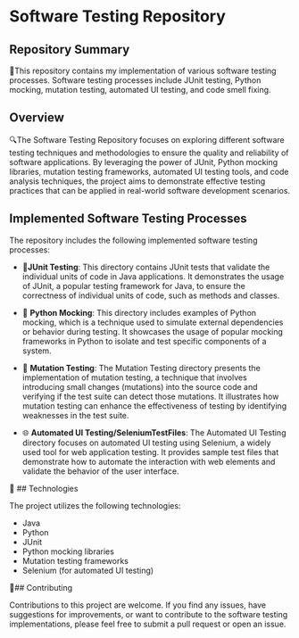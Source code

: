 # Software Testing Repository

## Repository Summary

🧪This repository contains my implementation of various software testing processes. Software testing processes include JUnit testing, Python mocking, mutation testing, automated UI testing, and code smell fixing.

## Overview

🔍The Software Testing Repository focuses on exploring different software testing techniques and methodologies to ensure the quality and reliability of software applications. By leveraging the power of JUnit, Python mocking libraries, mutation testing frameworks, automated UI testing tools, and code analysis techniques, the project aims to demonstrate effective testing practices that can be applied in real-world software development scenarios.

## Implemented Software Testing Processes

The repository includes the following implemented software testing processes:

- 🧪**JUnit Testing**: This directory contains JUnit tests that validate the individual units of code in Java applications. It demonstrates the usage of JUnit, a popular testing framework for Java, to ensure the correctness of individual units of code, such as methods and classes.

-  🐍 **Python Mocking**: This directory includes examples of Python mocking, which is a technique used to simulate external dependencies or behavior during testing. It showcases the usage of popular mocking frameworks in Python to isolate and test specific components of a system.

-  🔬 **Mutation Testing**: The Mutation Testing directory presents the implementation of mutation testing, a technique that involves introducing small changes (mutations) into the source code and verifying if the test suite can detect those mutations. It illustrates how mutation testing can enhance the effectiveness of testing by identifying weaknesses in the test suite.

- 🌐  **Automated UI Testing/SeleniumTestFiles**: The Automated UI Testing directory focuses on automated UI testing using Selenium, a widely used tool for web application testing. It provides sample test files that demonstrate how to automate the interaction with web elements and validate the behavior of the user interface.

🔧 ## Technologies

The project utilizes the following technologies:

- Java
- Python
- JUnit
- Python mocking libraries
- Mutation testing frameworks
- Selenium (for automated UI testing)

🤝## Contributing

Contributions to this project are welcome. If you find any issues, have suggestions for improvements, or want to contribute to the software testing implementations, please feel free to submit a pull request or open an issue.
